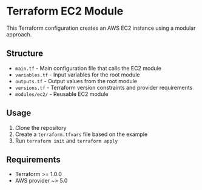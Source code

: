 # Terraform EC2 Module

This Terraform configuration creates an AWS EC2 instance using a modular approach.

## Structure

- `main.tf` - Main configuration file that calls the EC2 module
- `variables.tf` - Input variables for the root module
- `outputs.tf` - Output values from the root module
- `versions.tf` - Terraform version constraints and provider requirements
- `modules/ec2/` - Reusable EC2 module

## Usage

1. Clone the repository
2. Create a `terraform.tfvars` file based on the example
3. Run `terraform init` and `terraform apply`

## Requirements

- Terraform >= 1.0.0
- AWS provider ~> 5.0